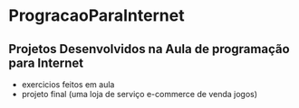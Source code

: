 # ProgracaoParaInternet
## Projetos Desenvolvidos na Aula de programação para Internet
* exercicios feitos em aula 
* projeto final (uma loja de serviço e-commerce de venda jogos)
